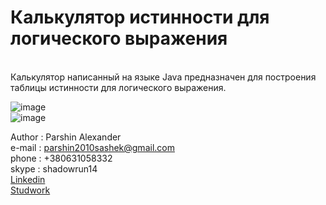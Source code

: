 # Калькулятор истинности для логического выражения

<br>Калькулятор написанный на языке Java предназначен для построения таблицы истинности для логического выражения.


<img src="https://i.ibb.co/QJCz9rG/image.png" alt="image" border="0"><br>
<img src="https://i.ibb.co/NsBpL47/image.png" alt="image" border="0"><br>

Author  : Parshin Alexander<br>
e-mail  : parshin2010sashek@gmail.com<br>
phone   : +380631058332<br>
skype   : shadowrun14<br>
<a href="https://www.linkedin.com/in/%D0%B0%D0%BB%D0%B5%D0%BA%D1%81%D0%B0%D0%BD%D0%B4%D1%80-%D0%BF%D0%B0%D1%80%D1%88%D0%B8%D0%BD-b2a938118/" target="_blank">Linkedin</a><br>
<a href="https://studwork.org/info/125140" target="_blank">Studwork</a>




